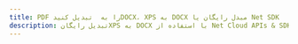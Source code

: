 ---title: PDF را به  تبدیل کنیدDOCX، XPS به DOCX مبدل رایگان یا Net SDKdescription: تبدیل رایگانXPS به DOCX با استفاده از Net Cloud APIs & SDK همچنین اسناد PDF را در Cloud ایجاد، ویرایش و رندر کنید.---